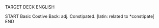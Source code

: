TARGET DECK
ENGLISH

START
Basic
Costive
Back: adj. Constipated. [latin: related to *constipate]
END
